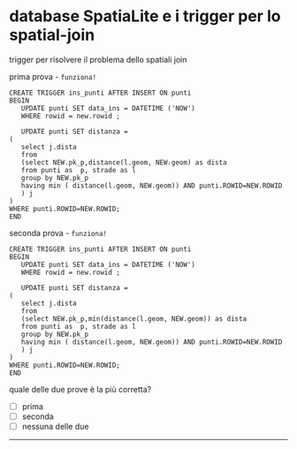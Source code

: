 # database SpatiaLite e i trigger per lo spatial-join
trigger per risolvere il problema dello spatiali join 

prima prova - `funziona!`

```
CREATE TRIGGER ins_punti AFTER INSERT ON punti
BEGIN
   UPDATE punti SET data_ins = DATETIME ('NOW')
   WHERE rowid = new.rowid ;

   UPDATE punti SET distanza = 
(
   select j.dista
   from 
   (select NEW.pk_p,distance(l.geom, NEW.geom) as dista
   from punti as  p, strade as l
   group by NEW.pk_p
   having min ( distance(l.geom, NEW.geom)) AND punti.ROWID=NEW.ROWID
   ) j
) 
WHERE punti.ROWID=NEW.ROWID;
END
```

seconda prova - `funziona!`

```
CREATE TRIGGER ins_punti AFTER INSERT ON punti
BEGIN
   UPDATE punti SET data_ins = DATETIME ('NOW')
   WHERE rowid = new.rowid ;

   UPDATE punti SET distanza = 
(
   select j.dista
   from 
   (select NEW.pk_p,min(distance(l.geom, NEW.geom)) as dista
   from punti as  p, strade as l
   group by NEW.pk_p
   having min ( distance(l.geom, NEW.geom)) AND punti.ROWID=NEW.ROWID
   ) j
) 
WHERE punti.ROWID=NEW.ROWID;
END
```

quale delle due prove è la più corretta?

- [ ] prima
- [ ] seconda
- [ ] nessuna delle due

----

